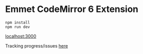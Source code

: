 # Emmet CodeMirror 6 Extension

```
npm install
npm run dev
```

[localhost:3000](http://localhost:3000)

Tracking progress/issues [here](https://github.com/mateomorris/primo.af/issues/325)